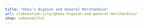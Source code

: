 ```yaml
---
title: "Ghea's Bigasan and General Merchandise"
url: /cabanatuan-city/gheas-bigasan-and-general-merchandise/
shop: Lebensmittel
---
```

